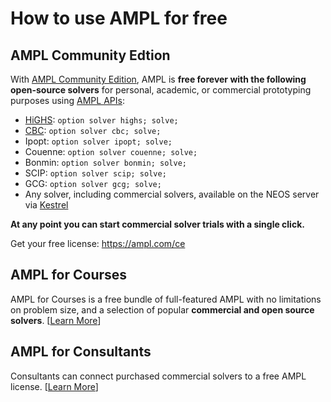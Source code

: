 # How to use AMPL for free

## AMPL Community Edtion

With [AMPL Community Edition](https://ampl.com/ce), AMPL is **free forever
with the following open-source solvers** for personal, academic, or commercial prototyping purposes using [AMPL APIs](apis.md):
- [HiGHS](../solvers/highs/index.md): `option solver highs; solve;`
- [CBC](../solvers/cbc/index.md): `option solver cbc; solve;`
- Ipopt: `option solver ipopt; solve;`
- Couenne: `option solver couenne; solve;`
- Bonmin: `option solver bonmin; solve;`
- SCIP: `option solver scip; solve;`
- GCG: `option solver gcg; solve;`
- Any solver, including commercial solvers, available on the NEOS server via [Kestrel](../solvers/kestrel/index.md)

**At any point you can start commercial solver trials with a single click.**

Get your free license: <https://ampl.com/ce>

## AMPL for Courses

AMPL for Courses is a free bundle of full-featured AMPL with no limitations on problem size, and a selection of popular **commercial and open source solvers**.  [[Learn More](https://ampl.com/licenses-and-pricing/ampl-for-teaching/)]

## AMPL for Consultants

Consultants can connect purchased commercial solvers to a free AMPL license. 
[[Learn More](https://ampl.com/licenses-and-pricing/ampl-for-consultants/)]
